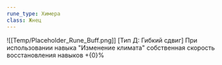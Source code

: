 ```yaml
---
rune_type: Химера
class: Жнец
---
```

![[Temp/Placeholder_Rune_Buff.png]]
[Тип Д: Гибкий сдвиг] При использовании навыка "Изменение климата" собственная скорость восстановления навыков +{0}%
